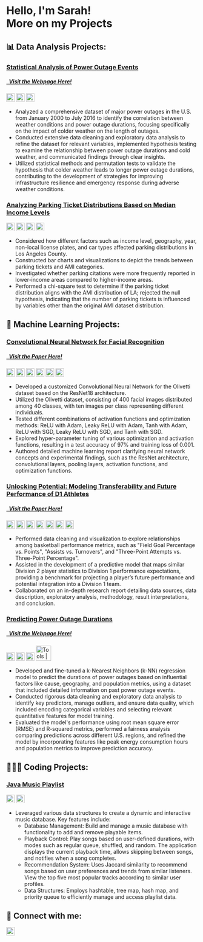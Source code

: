 <h1>Hello, I'm Sarah!<br/>More on my Projects</a></h1>

<h2> 📊 Data Analysis Projects:</h2>

### [Statistical Analysis of Power Outage Events](https://github.com/hgallocodes/Cold-Weather-and-Power-Outages/blob/main/power_outages.ipynb)
##### [  Visit the Webpage Here!](https://hgallocodes.github.io/Cold-Weather-and-Power-Outages/)
<img alt="Tools | Python" width="22px" src="https://cdn.jsdelivr.net/gh/devicons/devicon/icons/python/python-plain.svg" /> <img alt="Tools | Pandas" width="22px" src="https://cdn.jsdelivr.net/gh/devicons/devicon/icons/pandas/pandas-original.svg" /> <img alt="Tools | Numpy" width="22px" src="https://cdn.jsdelivr.net/gh/devicons/devicon/icons/numpy/numpy-original.svg" /> 
- Analyzed a comprehensive dataset of major power outages in the U.S. from January 2000 to July 2016 to identify the correlation between weather conditions and power outage durations, focusing specifically on the impact of colder weather on the length of outages.
- Conducted extensive data cleaning and exploratory data analysis to refine the dataset for relevant variables, implemented hypothesis testing to examine the relationship between power outage durations and cold weather, and communicated findings through clear insights.
- Utilized statistical methods and permutation tests to validate the hypothesis that colder weather leads to longer power outage durations, contributing to the development of strategies for improving infrastructure resilience and emergency response during adverse weather conditions.

### [Analyzing Parking Ticket Distributions Based on Median Income Levels](https://github.com/SarahB47/COGS108-Final-Project/blob/main/FinalProjectGroup_054-Fa22.ipynb)
<img alt="Tools | Python" width="22px" src="https://cdn.jsdelivr.net/gh/devicons/devicon/icons/python/python-plain.svg" /> <img alt="Tools | Pandas" width="22px" src="https://cdn.jsdelivr.net/gh/devicons/devicon/icons/pandas/pandas-original.svg" /> <img alt="Tools | Numpy" width="22px" src="https://cdn.jsdelivr.net/gh/devicons/devicon/icons/numpy/numpy-original.svg" /> <img alt="Tools | Matplotlib" width="22px" src="https://upload.wikimedia.org/wikipedia/commons/thumb/0/01/Created_with_Matplotlib-logo.svg/1200px-Created_with_Matplotlib-logo.svg.png" />
- Considered how different factors such as income level, geography, year, non-local license plates, and car types affected parking distributions in Los Angeles County.
- Constructed bar charts and visualizations to depict the trends between parking tickets and AMI categories.
- Investigated whether parking citations were more frequently reported in lower-income areas compared to higher-income areas.
- Performed a chi-square test to determine if the parking ticket distribution aligns with the AMI distribution of LA; rejected the null hypothesis, indicating that the number of parking tickets is influenced by variables other than the original AMI dataset distribution.

<h2> 🤖 Machine Learning Projects:</h2>

### [Convolutional Neural Network for Facial Recognition](https://github.com/SarahB47/COGS181-Final-Project/blob/main/COGS181%20Facial%20Recognition%20Project.ipynb)
##### [  Visit the Paper Here!](https://github.com/SarahB47/COGS181-Final-Project/blob/main/COGS_181_Final_Project.pdf)
<img alt="Tools | Python" width="22px" src="https://cdn.jsdelivr.net/gh/devicons/devicon/icons/python/python-plain.svg" /> <img alt="Tools | SciKit Learn" width="22px" src="https://upload.wikimedia.org/wikipedia/commons/0/05/Scikit_learn_logo_small.svg" /> <img alt="Tools | Pandas" width="22px" src="https://cdn.jsdelivr.net/gh/devicons/devicon/icons/pandas/pandas-original.svg" /> <img alt="Tools | Matplotlib" width="22px" src="https://upload.wikimedia.org/wikipedia/commons/thumb/0/01/Created_with_Matplotlib-logo.svg/1200px-Created_with_Matplotlib-logo.svg.png" /> <img alt="Tools | Torch" width="22px" src="https://upload.wikimedia.org/wikipedia/commons/thumb/1/10/PyTorch_logo_icon.svg/496px-PyTorch_logo_icon.svg.png" /> <img alt="Tools | Overleaf" width="22px" src="https://images.ctfassets.net/nrgyaltdicpt/3nesOc6iRhdzatUCC5OKWo/ea0fc03647a5f6a903a9aacc357481b2/overleaf-o-logo-primary.jpg" /> 
- Developed a customized Convolutional Neural Network for the Olivetti dataset based on the ResNet18 architecture.
- Utilized the Olivetti dataset, consisting of 400 facial images distributed among 40 classes, with ten images per class representing different individuals.
- Tested different combinations of activation functions and optimization methods: ReLU with Adam, Leaky ReLU with Adam, Tanh with Adam, ReLU with SGD, Leaky ReLU with SGD, and Tanh with SGD.
- Explored hyper-parameter tuning of various optimization and activation functions, resulting in a test accuracy of 97% and
training loss of 0.001.
- Authored detailed machine learning report clarifying neural network concepts and experimental findings, such as the ResNet architecture, convolutional layers, pooling layers, activation functions, and optimization functions.

### [Unlocking Potential: Modeling Transferability and Future Performance of D1 Athletes](https://github.com/SarahB47/MATH189-Final-Project/blob/main/math189_final_project.ipynb)
##### [  Visit the Paper Here!](https://github.com/SarahB47/MATH189-Final-Project/blob/main/MATH_189_Project_Paper.pdf)
<img alt="Tools | Python" width="22px" src="https://cdn.jsdelivr.net/gh/devicons/devicon/icons/python/python-plain.svg" /> <img alt="Tools | SciKit Learn" width="22px" src="https://upload.wikimedia.org/wikipedia/commons/0/05/Scikit_learn_logo_small.svg" /> <img alt="Tools | Pandas" width="22px" src="https://cdn.jsdelivr.net/gh/devicons/devicon/icons/pandas/pandas-original.svg" /> <img alt="Tools | Matplotlib" width="22px" src="https://upload.wikimedia.org/wikipedia/commons/thumb/0/01/Created_with_Matplotlib-logo.svg/1200px-Created_with_Matplotlib-logo.svg.png" /> <img alt="Tools | Torch" width="22px" src="https://upload.wikimedia.org/wikipedia/commons/thumb/1/10/PyTorch_logo_icon.svg/496px-PyTorch_logo_icon.svg.png" /> <img alt="Tools | Seaborn" width="22px" src="https://seeklogo.com/images/S/seaborn-logo-244EB2DEC5-seeklogo.com.png" /> <img alt="Tools | Overleaf" width="22px" src="https://images.ctfassets.net/nrgyaltdicpt/3nesOc6iRhdzatUCC5OKWo/ea0fc03647a5f6a903a9aacc357481b2/overleaf-o-logo-primary.jpg" /> 

- Performed data cleaning and visualization to explore relationships among basketball performance metrics, such as "Field Goal Percentage vs. Points", "Assists vs. Turnovers", and "Three-Point Attempts vs. Three-Point Percentage".
- Assisted in the development of a predictive model that maps similar Division 2 player statistics to Division 1 performance expectations, providing a benchmark for projecting a player’s future performance and potential integration into a Division 1 team.
- Collaborated on an in-depth research report detailing data sources, data description, exploratory analysis, methodology, result interpretations, and conclusion.

### [Predicting Power Outage Durations](https://github.com/hgallocodes/Predicting-Power-Outages-Durations)
##### [  Visit the Webpage Here!](https://hgallocodes.github.io/Predicting-Power-Outages-Durations/)
<img alt="Tools | Python" width="22px" src="https://cdn.jsdelivr.net/gh/devicons/devicon/icons/python/python-plain.svg" /> <img alt="Tools | SciKit Learn" width="22px" src="https://upload.wikimedia.org/wikipedia/commons/0/05/Scikit_learn_logo_small.svg" /> <img alt="Tools | Pandas" width="22px" src="https://cdn.jsdelivr.net/gh/devicons/devicon/icons/pandas/pandas-original.svg" /> <img alt="Tools | Plotly" width="40px" src="https://upload.wikimedia.org/wikipedia/commons/8/8a/Plotly-logo.png" /> 
- Developed and fine-tuned a k-Nearest Neighbors (k-NN) regression model to predict the durations of power outages based on influential factors like cause, geography, and population metrics, using a dataset that included detailed information on past power outage events.
- Conducted rigorous data cleaning and exploratory data analysis to identify key predictors, manage outliers, and ensure data quality, which included encoding categorical variables and selecting relevant quantitative features for model training.
- Evaluated the model's performance using root mean square error (RMSE) and R-squared metrics, performed a fairness analysis comparing predictions across different U.S. regions, and refined the model by incorporating features like peak energy consumption hours and population metrics to improve prediction accuracy.

<h2> 👩🏻‍💻 Coding Projects:</h2>

### [Java Music Playlist](https://github.com/SarahB47/Java-Music-Playlist)
<img alt="Tools | Java" width="22px" src="https://1000logos.net/wp-content/uploads/2020/09/Java-Logo.png" /> <img alt="Tools | IntelliJ" width="22px" src="https://upload.wikimedia.org/wikipedia/commons/thumb/9/9c/IntelliJ_IDEA_Icon.svg/2048px-IntelliJ_IDEA_Icon.svg.png" /> 
- Leveraged various data structures to create a dynamic and interactive music database. Key features include:
    - Database Management: Build and manage a music database with functionality to add and remove playable items.
    - Playback Control: Play songs based on user-defined durations, with modes such as regular queue, shuffled, and random.
      The application displays the current playback time, allows skipping between songs, and notifies when a song completes.
    - Recommendation System: Uses Jaccard similarity to recommend songs based on user preferences and trends from similar
      listeners. View the top five most popular tracks according to similar user profiles.
    - Data Structures: Employs hashtable, tree map, hash map, and priority queue to efficiently manage and access playlist
      data.

<h2> 🤳 Connect with me:</h2>

[<img align="left" alt="Sarah Borsotto | LinkedIn" width="22px" src="https://cdn.jsdelivr.net/npm/simple-icons@v3/icons/linkedin.svg" />][linkedin]

[linkedin]: https://www.linkedin.com/in/sarah-borsotto/
